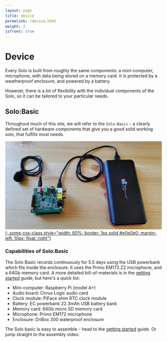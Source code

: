 ```yaml
---
layout: page
title: device
permalink: /device.html
weight: 2
isfront: true
---
```


# Device

Every Solo is built from roughly the same components: a mini-computer,
microphone, with data being stored on a memory card. It is protected
by a weatherproof enclosure, and powered by a battery.

However, there is a lot of flexibility with the individual components
of the Solo, so it can be tailored to your particular needs.


## Solo:Basic

Throughout much of this site, we will refer to the `Solo:Basic` - a
clearly defined set of hardware components that give you a good solid
working solo, that fulfills most needs.  

[![what is this](/img/naked-solo-on-table.jpg "inside a solo" ){:.some-css-class style="width: 60%; border: 1px solid #e0e0e0; margin-left: 10px; float: right"}](/img/naked-solo-on-table.jpg)

### Capabilities of Solo:Basic

The Solo Basic records continuously for 5.5 days using the USB
powerbank which fits inside the enclosure.  It uses the Primo EM172.Z2
microphone, and a 64Gb memory card.  A more detailed bill-of-materials
is in the [getting started](/documentation/getting-started.html)
guide, but here's a quick list:

* Mini-computer: Raspberry Pi (model A+) 
* Audio board: Cirrus Logic audio card
* Clock module: PiFace shim RTC clock module
* Battery: EC powerbank 22.3mAh USB battery bank
* Memory card: 64Gb micro SD memory card
* Microphone: Primo EM172 microphone
* Enclosure: DriBox 300 waterproof enclosure

The Solo basic is easy to assemble - head to the [getting
started](/documentation/getting-started.html) guide.  Or jump straight
to the assembly video.



